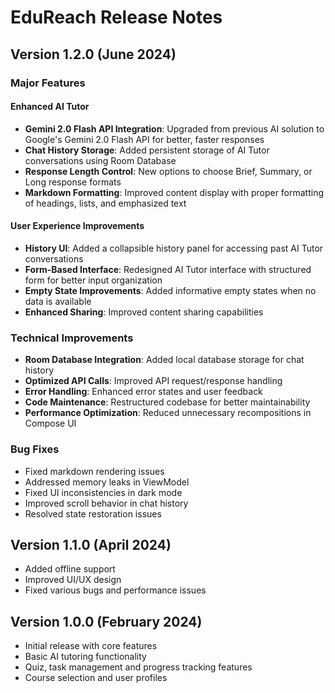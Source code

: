 # EduReach Release Notes

## Version 1.2.0 (June 2024)

### Major Features

#### Enhanced AI Tutor
- **Gemini 2.0 Flash API Integration**: Upgraded from previous AI solution to Google's Gemini 2.0 Flash API for better, faster responses
- **Chat History Storage**: Added persistent storage of AI Tutor conversations using Room Database
- **Response Length Control**: New options to choose Brief, Summary, or Long response formats
- **Markdown Formatting**: Improved content display with proper formatting of headings, lists, and emphasized text

#### User Experience Improvements
- **History UI**: Added a collapsible history panel for accessing past AI Tutor conversations
- **Form-Based Interface**: Redesigned AI Tutor interface with structured form for better input organization
- **Empty State Improvements**: Added informative empty states when no data is available
- **Enhanced Sharing**: Improved content sharing capabilities

### Technical Improvements
- **Room Database Integration**: Added local database storage for chat history
- **Optimized API Calls**: Improved API request/response handling
- **Error Handling**: Enhanced error states and user feedback
- **Code Maintenance**: Restructured codebase for better maintainability
- **Performance Optimization**: Reduced unnecessary recompositions in Compose UI

### Bug Fixes
- Fixed markdown rendering issues
- Addressed memory leaks in ViewModel
- Fixed UI inconsistencies in dark mode
- Improved scroll behavior in chat history
- Resolved state restoration issues

## Version 1.1.0 (April 2024)

- Added offline support
- Improved UI/UX design
- Fixed various bugs and performance issues

## Version 1.0.0 (February 2024)

- Initial release with core features
- Basic AI tutoring functionality
- Quiz, task management and progress tracking features
- Course selection and user profiles 